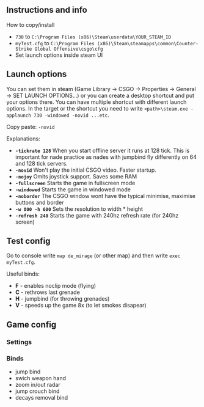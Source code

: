 ## Instructions and info

How to copy/install
- `730` to `C:\Program Files (x86)\Steam\userdata\YOUR_STEAM_ID`
- `myTest.cfg` to `C:\Program Files (x86)\Steam\steamapps\common\Counter-Strike Global Offensive\csgo\cfg`
- Set launch options inside steam UI

## Launch options

You can set them in steam (Game Library -> CSGO -> Properties -> General -> SET LAUNCH OPTIONS...) or you can create a desktop shortcut and put your options there. You can have multiple shortcut with different launch options. In the target or the shortcut you need to write `<path>\steam.exe -applaunch 730 -windowed -novid ...etc`.

Copy paste: `-novid`

Explanations:
- **`-tickrate 128`** When you start offline server it runs at 128 tick. This is important for nade practice as nades with jumpbind fly differently on 64 and 128 tick servers.
- **`-novid`** Won't play the initial CSGO video. Faster startup.
- **`-nojoy`** Omits joystick support. Saves some RAM
- **`-fullscreen`** Starts the game in fullscreen mode
- **`-windowed`** Starts the game in windowed mode
- **`-noborder`** The CSGO window wont have the typical minimise, maximise buttons and border
- **`-w 800 -h 600`** Sets the resolution to width * height
- **`-refresh 240`** Starts the game with 240hz refresh rate (for 240hz screen)

## Test config

Go to console write `map de_mirage` (or other map) and then write `exec myTest.cfg`.

Useful binds:
- **F** - enables noclip mode (flying)
- **C** - rethrows last grenade
- **H** - jumpbind (for throwing grenades)
- **V** - speeds up the game 8x (to let smokes disapear)

## Game config

### Settings

### Binds

- jump bind
- swich weapon hand
- zoom in/out radar
- jump crouch bind
- decays removal bind
